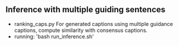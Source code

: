 ## Inference with multiple guiding sentences

 - ranking_caps.py
    For generated captions using multiple guidance captions, compute similarity with consensus captions.
 - running: 'bash run_inference.sh'

